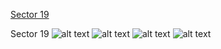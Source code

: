 [Sector 19](#sector19)

<a name = "sector19"></a>
Sector 19
![alt text](/images/HAT-P-58_Sector_19/HAT-P-58_Sector_19_a_TimeSeries.png)
![alt text](/images/HAT-P-58_Sector_19/HAT-P-58_Sector_19_b_FoldedLightCurve.png)
![alt text](/images/HAT-P-58_Sector_19/HAT-P-58_Sector_19_b_IndividualTransitsWithFit.png)
![alt text](/images/HAT-P-58_Sector_19/HAT-P-58_Sector_19_c_TimingResiduals.png)

